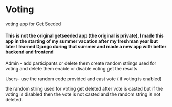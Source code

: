 # Voting
voting app for Get Seeded

#### This is not the original getseeded app (the original is private), I made this app in the starting of my summer vacation after my freshman year but later I learned Django during that summer and made a new app with better backend and frontend


Admin - 
  add participants or delete them
  create random strings used for voting and delete them
  enable or disable voting
  get the results
  
Users- 
   use the random code provided and cast vote ( if voting is enabled)
   
  

the random string used for voting get deleted after vote is casted but if the voting is disabled then the vote is not casted and the random string is not deleted.
